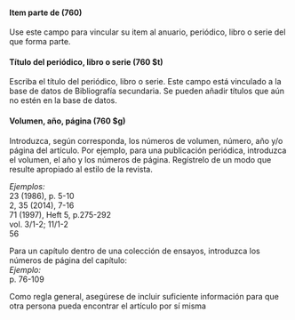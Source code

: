 #### Item parte de (760)

Use este campo para vincular su item al anuario, periódico, libro o serie del que forma parte.

#### Título del periódico, libro o serie (760 $t)

Escriba el título del periódico, libro o serie. Este campo está vinculado a la base de datos de Bibliografía secundaria. Se pueden añadir títulos que aún no estén en la base de datos.

#### Volumen, año, página (760 $g)

Introduzca, según corresponda, los números de volumen, número, año y/o página del artículo. Por ejemplo, para una publicación periódica, introduzca el volumen, el año y los números de página. Regístrelo de un modo que resulte apropiado al estilo de la revista.

_Ejemplos:_  
23 (1986), p. 5-10  
2, 35 (2014), 7-16  
71 (1997), Heft 5, p.275-292  
vol. 3/1-2; 11/1-2  
56

Para un capítulo dentro de una colección de ensayos, introduzca los números de página del capítulo:  
_Ejemplo:_  
p. 76-109 

Como regla general, asegúrese de incluir suficiente información para que otra persona pueda encontrar el artículo por sí misma